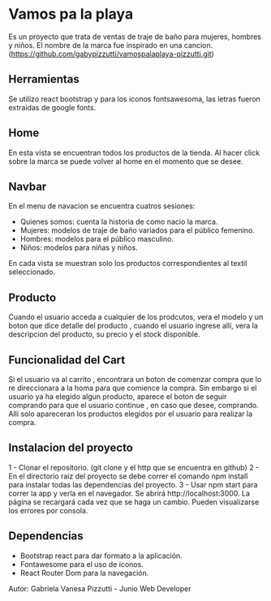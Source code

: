 # Vamos pa la playa
Es un proyecto que trata de ventas de traje de baño para mujeres, hombres y niños. El nombre de la marca fue inspirado en una cancion. (https://github.com/gabypizzutti/vamospalaplaya-pizzutti.git)

## Herramientas 
Se utilizo react bootstrap y para los iconos fontsawesoma, las letras fueron extraidas de google fonts.

## Home 
En esta vista se encuentran todos los productos de la tienda. Al hacer click sobre la marca se puede volver al home en el momento que se desee.

## Navbar
En el menu de navacion se encuentra cuatros sesiones:

-   Quienes somos: cuenta la historia de como nacio la marca.
-   Mujeres: modelos de traje de baño variados para el público femenino.
-   Hombres: modelos para el público masculino.
-   Niños: modelos para niñas y niños.

En cada vista se muestran solo los productos correspondientes al textil seleccionado.

## Producto
Cuando el usuario acceda a cualquier de los prodcutos, vera el modelo y un boton que dice detalle del producto , cuando el usuario ingrese allí, vera la descripcion del producto, su precio y el stock disponible. 


## Funcionalidad del Cart
Si el usuario va al carrito , encontrara un boton de comenzar compra que lo re direccionara a la homa para que comience la compra. Sin embargo si el usuario ya ha elegido algun producto, aparece el boton de seguir comprando para que el usuario continue , en caso que desee, comprando. Allí solo apareceran los productos elegidos por el usuario para realizar la compra. 

## Instalacion del proyecto 
1 - Clonar el repositorio. (git clone y el http que se encuentra en github)
2 - En el directorio raiz del proyecto se debe correr el comando npm install para instalar todas las dependencias del proyecto.
3 - Usar npm start para correr la app y verla en el navegador. Se abrirá http://localhost:3000. La página se recargará cada vez que se haga un cambio. Pueden visualizarse los errores por consola.


## Dependencias
-   Bootstrap react para dar formato a la aplicación.
-   Fontawesome para el uso de iconos.
-   React Router Dom para la navegación.

Autor: Gabriela Vanesa Pizzutti - Junio Web Developer






